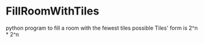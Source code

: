 # FillRoomWithTiles
python program to fill a room with the fewest tiles possible
Tiles' form is 2^n * 2^n
